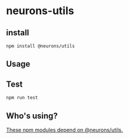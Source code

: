 # neurons-utils

## install

```
npm install @neurons/utils
```

## Usage

## Test

```
npm run test
```

## Who's using?

[These npm modules depend on @neurons/utils.](https://www.npmjs.com/browse/depended/@neurons/utils)

